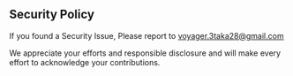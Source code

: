## Security Policy

If you found a Security Issue, Please report to voyager.3taka28@gmail.com

We appreciate your efforts and responsible disclosure and will make every effort to acknowledge your contributions.
